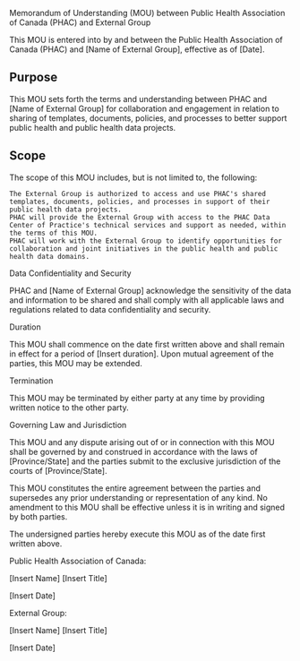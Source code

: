 Memorandum of Understanding (MOU) between Public Health Association of Canada (PHAC) and External Group

This MOU is entered into by and between the Public Health Association of Canada (PHAC) and [Name of External Group], effective as of [Date].

## Purpose

This MOU sets forth the terms and understanding between PHAC and [Name of External Group] for collaboration and engagement in relation to sharing of templates, documents, policies, and processes to better support public health and public health data projects.

## Scope

The scope of this MOU includes, but is not limited to, the following:

    The External Group is authorized to access and use PHAC's shared templates, documents, policies, and processes in support of their public health data projects.
    PHAC will provide the External Group with access to the PHAC Data Center of Practice's technical services and support as needed, within the terms of this MOU.
    PHAC will work with the External Group to identify opportunities for collaboration and joint initiatives in the public health and public health data domains.

Data Confidentiality and Security

PHAC and [Name of External Group] acknowledge the sensitivity of the data and information to be shared and shall comply with all applicable laws and regulations related to data confidentiality and security.

Duration

This MOU shall commence on the date first written above and shall remain in effect for a period of [Insert duration]. Upon mutual agreement of the parties, this MOU may be extended.

Termination

This MOU may be terminated by either party at any time by providing written notice to the other party.

Governing Law and Jurisdiction

This MOU and any dispute arising out of or in connection with this MOU shall be governed by and construed in accordance with the laws of [Province/State] and the parties submit to the exclusive jurisdiction of the courts of [Province/State].

This MOU constitutes the entire agreement between the parties and supersedes any prior understanding or representation of any kind. No amendment to this MOU shall be effective unless it is in writing and signed by both parties.

The undersigned parties hereby execute this MOU as of the date first written above.

Public Health Association of Canada:

[Insert Name]
[Insert Title]

[Insert Date]

External Group:

[Insert Name]
[Insert Title]

[Insert Date]
